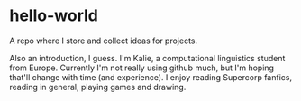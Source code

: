 # hello-world
A repo where I store and collect ideas for projects.

Also an introduction, I guess.
I'm Kalie, a computational linguistics student from Europe. 
Currently I'm not really using github much, but I'm hoping that'll change with time (and experience).
I enjoy reading Supercorp fanfics, reading in general, playing games and drawing.
